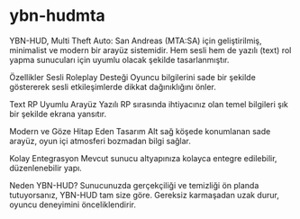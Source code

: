 # ybn-hudmta
YBN-HUD, Multi Theft Auto: San Andreas (MTA:SA) için geliştirilmiş, minimalist ve modern bir arayüz sistemidir. Hem sesli hem de yazılı (text) rol yapma sunucuları için uyumlu olacak şekilde tasarlanmıştır.

Özellikler
Sesli Roleplay Desteği
Oyuncu bilgilerini sade bir şekilde göstererek sesli etkileşimlerde dikkat dağınıklığını önler.

Text RP Uyumlu Arayüz
Yazılı RP sırasında ihtiyacınız olan temel bilgileri şık bir şekilde ekrana yansıtır.

Modern ve Göze Hitap Eden Tasarım
Alt sağ köşede konumlanan sade arayüz, oyun içi atmosferi bozmadan bilgi sağlar.

Kolay Entegrasyon
Mevcut sunucu altyapınıza kolayca entegre edilebilir, düzenlenebilir yapı.

Neden YBN-HUD?
Sunucunuzda gerçekçiliği ve temizliği ön planda tutuyorsanız, YBN-HUD tam size göre. Gereksiz karmaşadan uzak durur, oyuncu deneyimini önceliklendirir.
